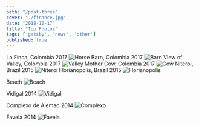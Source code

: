 ```yaml
---
path: "/post-three"
cover: "./finance.jpg"
date: "2018-10-17"
title: "Top Photos"
tags: ['gatsby', 'news', 'other']
published: true
---
```

La Finca, Colombia 2017
![Horse](./horse.jpg)
Barn, Colombia 2017
![Barn](./barn.jpg)
View of Valley, Colombia 2017
![Valley](./view-of-valley.jpg)
Mother Cow, Colombia 2017
![Cow](./mother-cow.jpg)
Niteroi, Brazil 2015
![Niteroi](./niteroi.jpg)
Florianopolis, Brazil 2015
![Florianopolis](./floripa-house-party.jpg)

Beach
![Beach](./floripa-beach.jpg)

Vidigal 2014
![Vidigal](./vidigal.jpg)

Complexo de Alemao 2014
![Complexo](./complexo.jpg)

Favela 2014
![Favela](./favela.jpg)